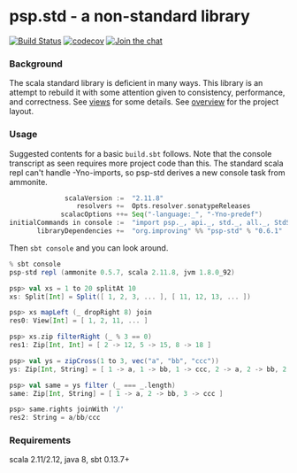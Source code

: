 psp.std - a non-standard library
================================

[![Build Status](https://travis-ci.org/paulp/psp-std.svg?branch=master)](https://travis-ci.org/paulp/psp-std) [![codecov](https://codecov.io/gh/paulp/psp-std/branch/master/graph/badge.svg?bloop)](https://codecov.io/gh/paulp/psp-std) [![Join the chat](https://badges.gitter.im/Join%20Chat.svg)](https://gitter.im/paulp/psp-std)

### Background

The scala standard library is deficient in many ways. This library is an attempt to rebuild it with some attention given to consistency, performance, and correctness. See [views](doc/views.md) for some details. See [overview](doc/overview.md) for the project layout.

### Usage

Suggested contents for a basic `build.sbt` follows. Note that the console transcript as seen requires more project code than this. The standard scala repl can't handle -Yno-imports, so psp-std derives a new console task from ammonite.

```scala
              scalaVersion :=  "2.11.8"
                 resolvers +=  Opts.resolver.sonatypeReleases
             scalacOptions ++= Seq("-language:_", "-Yno-predef")
initialCommands in console :=  "import psp._, api._, std._, all._, StdShow._"
       libraryDependencies +=  "org.improving" %% "psp-std" % "0.6.1"
```

Then `sbt console` and you can look around.
```scala
% sbt console
psp-std repl (ammonite 0.5.7, scala 2.11.8, jvm 1.8.0_92)

psp> val xs = 1 to 20 splitAt 10
xs: Split[Int] = Split([ 1, 2, 3, ... ], [ 11, 12, 13, ... ])

psp> xs mapLeft (_ dropRight 8) join
res0: View[Int] = [ 1, 2, 11, ... ]

psp> xs.zip filterRight (_ % 3 == 0)
res1: Zip[Int, Int] = [ 2 -> 12, 5 -> 15, 8 -> 18 ]

psp> val ys = zipCross(1 to 3, vec("a", "bb", "ccc"))
ys: Zip[Int, String] = [ 1 -> a, 1 -> bb, 1 -> ccc, 2 -> a, 2 -> bb, 2 -> ccc, 3 -> a, 3 -> bb, 3 -> ccc ]

psp> val same = ys filter (_ === _.length)
same: Zip[Int, String] = [ 1 -> a, 2 -> bb, 3 -> ccc ]

psp> same.rights joinWith '/'
res2: String = a/bb/ccc
```

### Requirements

scala 2.11/2.12, java 8, sbt 0.13.7+
